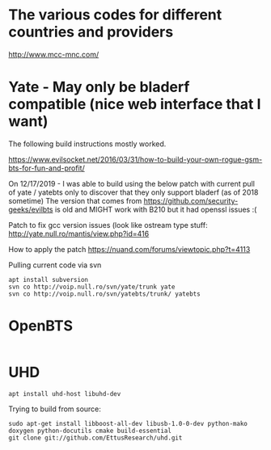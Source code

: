 <!-- TITLE: Btswork -->
<!-- SUBTITLE: A quick summary of Btswork -->


# The various codes for different countries and providers
http://www.mcc-mnc.com/



# Yate - May only be bladerf compatible (nice web interface that I want)
The following build instructions mostly worked.

https://www.evilsocket.net/2016/03/31/how-to-build-your-own-rogue-gsm-bts-for-fun-and-profit/

On 12/17/2019 - I was able to build using the below patch with current pull of yate / yatebts only to discover that they only support bladerf (as of 2018 sometime)
The version that comes from https://github.com/security-geeks/evilbts is old and MIGHT work with B210 but it had openssl issues :(




Patch to fix gcc version issues (look like ostream type stuff:
http://yate.null.ro/mantis/view.php?id=416

How to apply the patch
https://nuand.com/forums/viewtopic.php?t=4113



Pulling current code via svn
```
apt install subversion
svn co http://voip.null.ro/svn/yate/trunk yate
svn co http://voip.null.ro/svn/yatebts/trunk/ yatebts
```

# OpenBTS
```
```

# UHD
```
apt install uhd-host libuhd-dev
```

Trying to build from source:

```
sudo apt-get install libboost-all-dev libusb-1.0-0-dev python-mako doxygen python-docutils cmake build-essential
git clone git://github.com/EttusResearch/uhd.git
```

